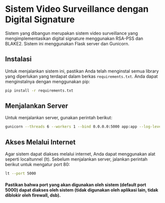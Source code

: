 # Sistem Video Surveillance dengan Digital Signature

Sistem yang dibangun merupakan sistem video surveillance yang mengimplementasikan digital signature menggunakan RSA-PSS dan BLAKE2. Sistem ini menggunakan Flask server dan Gunicorn.

## Instalasi

Untuk menjalankan sistem ini, pastikan Anda telah menginstal semua library yang diperlukan yang terdapat dalam berkas `requirements.txt`. Anda dapat menginstalnya dengan menggunakan pip:

```bash
pip install -r requirements.txt
```

## Menjalankan Server

Untuk menjalankan server, gunakan perintah berikut:

```bash
gunicorn --threads 6 --workers 1 --bind 0.0.0.0:5000 app:app --log-level=warning
```

## Akses Melalui Internet

Agar sistem dapat diakses melalui internet, Anda dapat menggunakan alat seperti localtunnel (lt). Sebelum menjalankan server, jalankan perintah berikut untuk mengatur port 80:

```bash
lt --port 5000
```

#### Pastikan bahwa port yang akan digunakan oleh sistem (default port 5000) dapat diakses oleh sistem (tidak digunakan oleh aplikasi lain, tidak diblokir oleh firewall, dsb).

